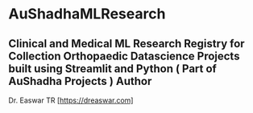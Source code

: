 # AuShadhaMLResearch

Clinical and Medical ML Research Registry for Collection Orthopaedic Datascience Projects built using Streamlit and Python ( Part of AuShadha Projects ) 
Author
------
Dr. Easwar TR [https://dreaswar.com]
